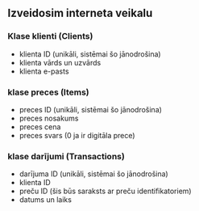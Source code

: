## Izveidosim interneta veikalu

### Klase klienti (Clients)
- klienta ID (unikāli, sistēmai šo jānodrošina)
- klienta vārds un uzvārds
- klienta e-pasts

### klase preces (Items)
- preces ID (unikāli, sistēmai šo jānodrošina)
- preces nosakums
- preces cena
- preces svars (0 ja ir digitāla prece)

### klase darījumi (Transactions)
- darījuma ID (unikāli, sistēmai šo jānodrošina)
- klienta ID
- preču ID (šis būs saraksts ar preču identifikatoriem)
- datums un laiks